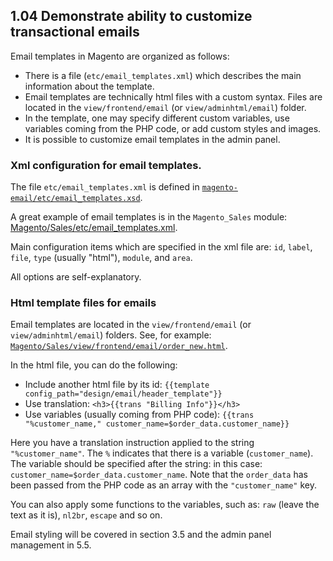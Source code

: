 ## 1.04 Demonstrate ability to customize transactional emails 

Email templates in Magento are organized as follows:
* There is a file (`etc/email_templates.xml`) which describes the main information about the template.
* Email templates are technically html files with a custom syntax. Files are located in the `view/frontend/email` (or `view/adminhtml/email`) folder.
* In the template, one may specify different custom variables, use variables coming from the PHP code, or add custom styles and images.
* It is possible to customize email templates in the admin panel.

### Xml configuration for email templates.
The file `etc/email_templates.xml` is defined in [`magento-email/etc/email_templates.xsd`]( https://github.com/magento/magento2/blob/2.4-develop/app/code/Magento/Email/etc/email_templates.xsd).

A great example of email templates is in the `Magento_Sales` module: [Magento/Sales/etc/email_templates.xml](https://github.com/magento/magento2/blob/2.4-develop/app/code/Magento/Sales/etc/email_templates.xml).

Main configuration items which are specified in the xml file are: `id`, `label`, `file`, `type` (usually "html"), `module`, and `area`. 

All options are self-explanatory.

### Html template files for emails
Email templates are located in the `view/frontend/email` (or `view/adminhtml/email`) folders. See, for example: [`Magento/Sales/view/frontend/email/order_new.html`](https://github.com/magento/magento2/blob/2.4-develop/app/code/Magento/Sales/view/frontend/email/order_new.html).

In the html file, you can do the following:
* Include another html file by its id: `{{template config_path="design/email/header_template"}}`
* Use translation: `<h3>{{trans "Billing Info"}}</h3>`
* Use variables (usually coming from PHP code): `{{trans "%customer_name," customer_name=$order_data.customer_name}}`

Here you have a translation instruction applied to the string `"%customer_name"`. The `%` indicates that there is a variable (`customer_name`). The variable should be specified after the string: in this case: `customer_name=$order_data.customer_name`. Note that the `order_data` has been passed from the PHP code as an array with the `"customer_name"` key.

You can also apply some functions to the variables, such as: `raw` (leave the text as it is), `nl2br`, `escape` and so on.

Email styling will be covered in section 3.5 and the admin panel management in 5.5.
